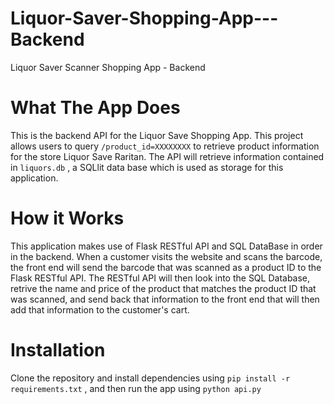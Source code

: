 # Liquor-Saver-Shopping-App---Backend
Liquor Saver Scanner Shopping App - Backend

# What The App Does
This is the backend API for the Liquor Save Shopping App. This project allows users to query `/product_id=XXXXXXXX` to retrieve product information for the store Liquor Save Raritan. The API will retrieve information contained in `liquors.db` , a SQLlit data base which is used as storage for this application. 


# How it Works
This application makes use of Flask RESTful API and SQL DataBase in order in the backend. When a customer visits the website and scans the barcode, the front end will send the barcode that was scanned as a product ID to the Flask RESTful API. The RESTful API will then look into the SQL Database, retrive the name and price of the product that matches the product ID that was scanned, and send back that information to the front end that will then add that information to the customer's cart. 

# Installation
Clone the repository and install dependencies using `pip install -r requirements.txt` , and then run the app using `python api.py`
